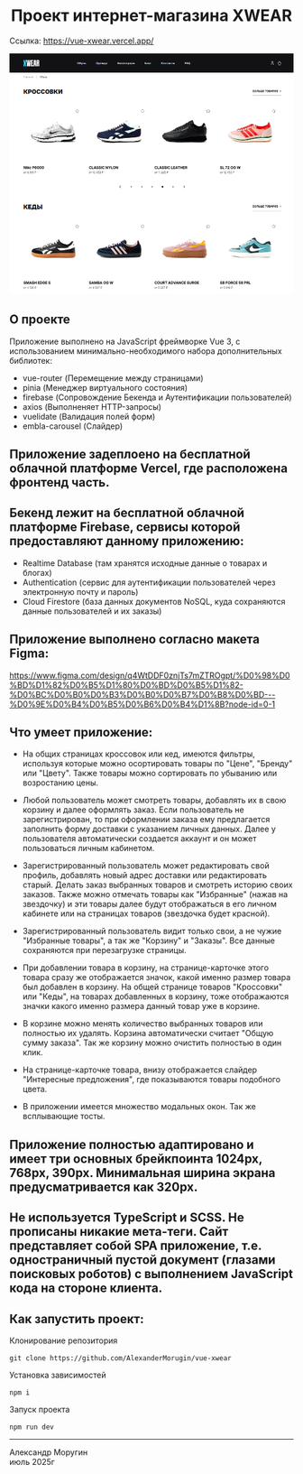 <h1 align="center">Проект интернет-магазина XWEAR</h1>

Ссылка: https://vue-xwear.vercel.app/

![XWEAR Demo](/xwear-promo.png)

## О проекте

Приложение выполнено на JavaScript фреймворке Vue 3, с использованием минимально-необходимого набора дополнительных библиотек:

- vue-router (Перемещение между страницами)
- pinia (Менеджер виртуального состояния)
- firebase (Сопровождение Бекенда и Аутентификации пользователей)
- axios (Выполненяет HTTP-запросы)
- vuelidate (Валидация полей форм)
- embla-carousel (Слайдер)

## Приложение задеплоено на бесплатной облачной платформе Vercel, где расположена фронтенд часть.

## Бекенд лежит на бесплатной облачной платформе Firebase, сервисы которой предоставляют данному приложению:

- Realtime Database (там хранятся исходные данные о товарах и блогах)
- Authentication (сервис для аутентификации пользователей через электронную почту и пароль)
- Cloud Firestore (база данных документов NoSQL, куда сохраняются данные пользователей и их заказы)

## Приложение выполнено согласно макета Figma:

https://www.figma.com/design/q4WtDDF0znjTs7mZTROgpt/%D0%98%D0%BD%D1%82%D0%B5%D1%80%D0%BD%D0%B5%D1%82-%D0%BC%D0%B0%D0%B3%D0%B0%D0%B7%D0%B8%D0%BD---%D0%9E%D0%B4%D0%B5%D0%B6%D0%B4%D1%8B?node-id=0-1

## Что умеет приложение:

- На общих страницах кроссовок или кед, имеются фильтры, используя которые можно осортировать товары по "Цене", "Бренду" или "Цвету". Также товары можно сортировать по убыванию или возростанию цены.

- Любой пользователь может смотреть товары, добавлять их в свою корзину и далее оформлять заказ. Если пользователь не зарегистрирован, то при оформлении заказа ему предлагается заполнить форму доставки с указанием личных данных. Далее у пользователя автоматически создается аккаунт и он может пользоваться личным кабинетом.

- Зарегистрированный пользователь может редактировать свой профиль, добавлять новый адрес доставки или редактировать старый. Делать заказ выбранных товаров и смотреть историю своих заказов. Также можно отмечать товары как "Избранные" (нажав на звездочку) и эти товары далее будут отображаться в его личном кабинете или на страницах товаров (звездочка будет красной).

- Зарегистрированный пользователь видит только свои, а не чужие "Избранные товары", а так же "Корзину" и "Заказы". Все данные сохраняются при перезагрузке страницы.

- При добавлении товара в корзину, на странице-карточке этого товара сразу же отображается значок, какой именно размер товара был добавлен в корзину. На общей странице товаров "Кроссовки" или "Кеды", на товарах добавленных в корзину, тоже отображаются значки какого именно размера данный товар уже в корзине.

- В корзине можно менять количество выбранных товаров или полностью их удалять. Корзина автоматически считает "Общую сумму заказа". Так же корзину можно очистить полностью в один клик.

- На странице-карточке товара, внизу отображается слайдер "Интересные предложения", где показываются товары подобного цвета.

- В приложении имеется множество модальных окон. Так же всплывающие тосты.

## Приложение полностью адаптировано и имеет три основных брейкпоинта 1024px, 768px, 390px. Минимальная ширина экрана предусматривается как 320px.

## Не используется TypeScript и SCSS. Не прописаны никакие мета-теги. Сайт представляет собой SPA приложение, т.е. одностраничный пустой документ (глазами поисковых роботов) с выполнением JavaScript кода на стороне клиента.

## Как запустить проект:

Клонирование репозитория

```
git clone https://github.com/AlexanderMorugin/vue-xwear
```

Установка зависимостей

```
npm i
```

Запуск проекта

```
npm run dev
```

---

Александр Моругин\
июль 2025г
